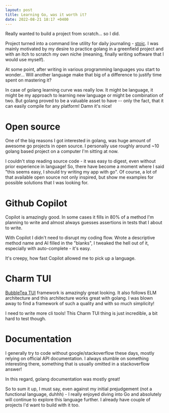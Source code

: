 ```yaml
---
layout: post
title: Learning Go, was it worth it?
date: 2022-08-21 18:17 +0400
---
```


Really wanted to build a project from scratch... so I did. 

Project turned into a command line utility for daily journaling - [stoic](https://github.com/skatkov/stoic). I was mainly motivated by my desire to practice golang in a greenfield project and with an itch to scratch my own niche (meaning, finally writing software that I would use myself). 

At some point, after writing in various programming languages you start to wonder... Will another language make that big of a difference to justify time spent on mastering it? 

In case of golang learning curve was really low. It might be language, it might be my approach to learning new language or might be combination of two. But golang proved to be a valuable asset to have -- only the fact, that it can easily compile for any platform! Damn it's nice!

# Open source
One of the big reasons I got interested in golang, was huge amount of awesome go projects in open source. I personally use roughly around ~10 golang based project on a computer I'm sitting at now.

I couldn't stop reading source code - it was easy to digest, even without prior experience in language! So, there have become a moment where I said "this seems easy, I should try writing my app with go". Of course, a lot of that available open source not only inspired, but show me examples for possible solutions that I was looking for.

# Github Copilot
Copilot is amazingly good. In some cases it fills in 80% of a method I'm planning to write and almost always guesses assertions in tests that I about to write.

With Copilot I didn't need to disrupt my coding flow. Wrote a descriptive method name and AI filled in the "blanks", I tweaked the hell out of it, especially with auto-complete - it's easy.

It's creepy, how fast Copilot allowed me to pick up a language.

# Charm TUI
[BubbleTea TUI](https://github.com/charmbracelet/bubbletea) framework is amazingly great looking. It also follows ELM architecture and this architecture works great with golang. I was blown away to find a framework of such a quality and with so much simplicity!

I need to write more cli tools! This Charm TUI thing is just incredible, a bit hard to test though.

# Documentation
I generally try to code without google/stackoverflow these days, mostly relying on official API documentation. I always stumble on something interesting there, something that is usually omitted in a stackoverflow answer! 

In this regard, golang documentation was mostly great!


So to sum it up, I must say, even against my initial prejudgement (not a functional language, duhhh) - I really enjoyed diving into Go and absolutely will continue to explore this language further. I already have couple of projects I'd want to build with it too.
